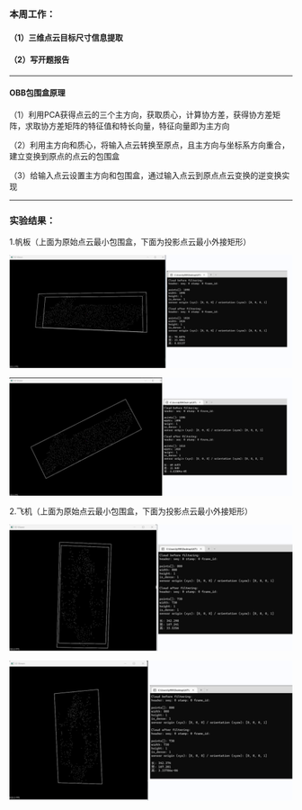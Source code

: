 ### 本周工作：

#### （1）三维点云目标尺寸信息提取

#### （2）写开题报告

------

#### OBB包围盒原理

（1）利用PCA获得点云的三个主方向，获取质心，计算协方差，获得协方差矩阵，求取协方差矩阵的特征值和特长向量，特征向量即为主方向

（2）利用主方向和质心，将输入点云转换至原点，且主方向与坐标系方向重合，建立变换到原点的点云的包围盒

（3）给输入点云设置主方向和包围盒，通过输入点云到原点点云变换的逆变换实现

------

### 实验结果：

1.帆板（上面为原始点云最小包围盒，下面为投影点云最小外接矩形）

![fanban1](./images/2022.12.09/fanban/fanban1.jpg)

![帆板2](./images/2022.12.09/fanban/fanban2.jpg)

2.飞机（上面为原始点云最小包围盒，下面为投影点云最小外接矩形）

![shutter1](./images/2022.12.09/shutter/shutter1.jpg)

![shutter2](./images/2022.12.09/shutter/shutter2.jpg)



